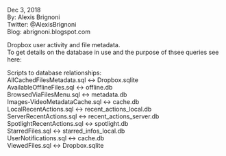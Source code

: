 Dec 3, 2018  
By: Alexis Brignoni  
Twitter: @AlexisBrignoni  
Blog: abrignoni.blogspot.com  

Dropbox user activity and file metadata.  
To get details on the database in use and the purpose of thsee queries see here: <blogpost pending>  

Scripts to database relationships:  
AllCachedFilesMetadata.sql <-> Dropbox.sqlite  
AvailableOfflineFiles.sql <-> offline.db  
BrowsedViaFilesMenu.sql <-> metadata.db  
Images-VideoMetadataCache.sql <-> cache.db  
LocalRecentActions.sql <-> recent_actions_local.db  
ServerRecentActions.sql <-> recent_actions_server.db  
SpotlightRecentActions.sql <-> spotlight.db  
StarredFiles.sql <-> starred_infos_local.db  
UserNotifications.sql <-> cache.db  
ViewedFiles.sql <-> Dropbox.sqlite  


